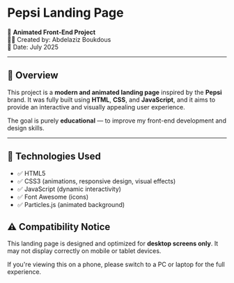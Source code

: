 # Pepsi Landing Page

🚀 **Animated Front-End Project**  
👨‍💻 Created by: Abdelaziz Boukdous  
📅 Date: July 2025  

---

## 🌟 Overview

This project is a **modern and animated landing page** inspired by the **Pepsi** brand. It was fully built using **HTML**, **CSS**, and **JavaScript**, and it aims to provide an interactive and visually appealing user experience.

The goal is purely **educational** — to improve my front-end development and design skills.

---

## 🔧 Technologies Used

- ✅ HTML5  
- ✅ CSS3 (animations, responsive design, visual effects)  
- ✅ JavaScript (dynamic interactivity)  
- ✅ Font Awesome (icons)  
- ✅ Particles.js (animated background)

  
## ⚠️ Compatibility Notice

This landing page is designed and optimized for **desktop screens only**.
It may not display correctly on mobile or tablet devices.

If you're viewing this on a phone, please switch to a PC or laptop for the full experience.

